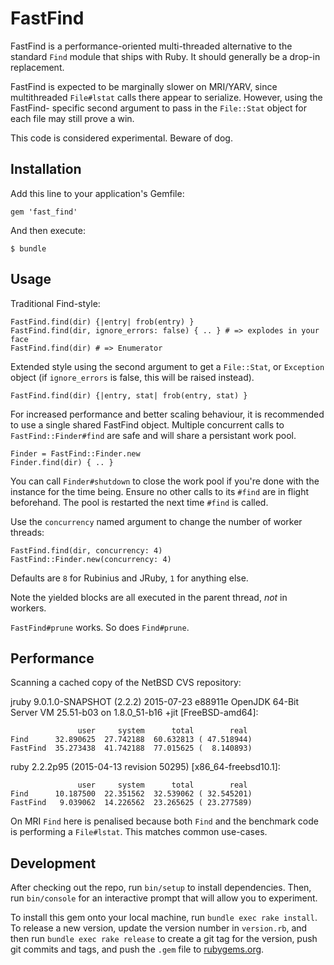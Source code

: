 # FastFind

FastFind is a performance-oriented multi-threaded alternative to the standard
`Find` module that ships with Ruby.  It should generally be a drop-in
replacement.

FastFind is expected to be marginally slower on MRI/YARV, since multithreaded
`File#lstat` calls there appear to serialize.  However, using the FastFind-
specific second argument to pass in the `File::Stat` object for each file may
still prove a win.

This code is considered experimental.  Beware of dog.

## Installation

Add this line to your application's Gemfile:

    gem 'fast_find'

And then execute:

    $ bundle

## Usage

Traditional Find-style:

    FastFind.find(dir) {|entry| frob(entry) }
    FastFind.find(dir, ignore_errors: false) { .. } # => explodes in your face
    FastFind.find(dir) # => Enumerator

Extended style using the second argument to get a `File::Stat`, or `Exception`
object (if `ignore_errors` is false, this will be raised instead).

    FastFind.find(dir) {|entry, stat| frob(entry, stat) }

For increased performance and better scaling behaviour, it is recommended to use
a single shared FastFind object.  Multiple concurrent calls to
`FastFind::Finder#find` are safe and will share a persistant work pool.

    Finder = FastFind::Finder.new
    Finder.find(dir) { .. }

You can call `Finder#shutdown` to close the work pool if you're done with the
instance for the time being.  Ensure no other calls to its `#find` are in flight
beforehand.  The pool is restarted the next time `#find` is called.

Use the `concurrency` named argument to change the number of worker threads:

    FastFind.find(dir, concurrency: 4)
    FastFind::Finder.new(concurrency: 4)

Defaults are `8` for Rubinius and JRuby, `1` for anything else.

Note the yielded blocks are all executed in the parent thread, *not* in workers.

`FastFind#prune` works.  So does `Find#prune`.

## Performance

Scanning a cached copy of the NetBSD CVS repository:

jruby 9.0.1.0-SNAPSHOT (2.2.2) 2015-07-23 e88911e OpenJDK 64-Bit Server VM
25.51-b03 on 1.8.0_51-b16 +jit [FreeBSD-amd64]:

                   user     system      total        real
    Find      32.890625  27.742188  60.632813 ( 47.518944)
    FastFind  35.273438  41.742188  77.015625 (  8.140893)

ruby 2.2.2p95 (2015-04-13 revision 50295) [x86_64-freebsd10.1]:

                   user     system      total        real
    Find      10.187500  22.351562  32.539062 ( 32.545201)
    FastFind   9.039062  14.226562  23.265625 ( 23.277589)

On MRI `Find` here is penalised because both `Find` and the benchmark code is
performing a `File#lstat`.  This matches common use-cases.

## Development

After checking out the repo, run `bin/setup` to install dependencies. Then, run
`bin/console` for an interactive prompt that will allow you to experiment.

To install this gem onto your local machine, run `bundle exec rake install`. To
release a new version, update the version number in `version.rb`, and then run
`bundle exec rake release` to create a git tag for the version, push git commits
and tags, and push the `.gem` file to [rubygems.org](https://rubygems.org).
